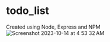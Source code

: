 # todo_list
Created using Node, Express and NPM
![Screenshot 2023-10-14 at 4 53 32 AM](https://github.com/aashishU/todo_list/assets/29123802/bc46627c-3330-434d-81ab-51fcf0ecc044)
